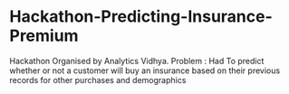 # Hackathon-Predicting-Insurance-Premium
Hackathon Organised by Analytics Vidhya. Problem : Had To predict whether or not a customer will buy an insurance based on their previous records for other purchases and demographics
